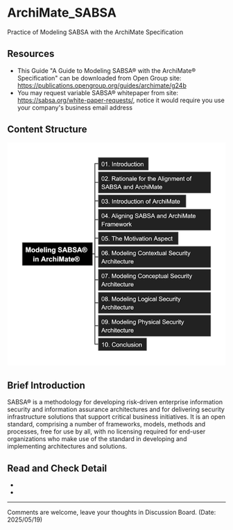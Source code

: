 # ArchiMate_SABSA

Practice of Modeling SABSA with the ArchiMate Specification

## Resources

- This Guide "A Guide to Modeling SABSA® with the ArchiMate® Specification" can be downloaded from Open Group site: https://publications.opengroup.org/guides/archimate/g24b
- You may request variable SABSA® whitepaper from site: https://sabsa.org/white-paper-requests/, notice it would require you use your company's business email address

## Content Structure

![mindmap-l1](img/Modeling-SABSA-in-ArchiMate_small.png)

## Brief Introduction

SABSA® is a methodology for developing risk-driven enterprise information security and information assurance architectures and for delivering security infrastructure solutions that support critical business initiatives. It is an open standard, comprising a number of frameworks, models, methods and processes, free for use by all, with no licensing required for end-user organizations who make use of the standard in developing and implementing architectures and solutions.

## Read and Check Detail

- 

- 

---

Comments are welcome, leave your thoughts in Discussion Board. (Date: 2025/05/19)